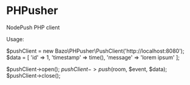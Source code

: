PHPusher
========

NodePush PHP client

Usage:

$pushClient = new Bazo\PHPusher\PushClient('http://localhost:8080');
$data = [
	'id' => 1,
	'timestamp' => time(),
	'message' => 'lorem ipsum'
];

$pushClient->open();
$pushClient->push($room, $event, $data);
$pushClient->close();